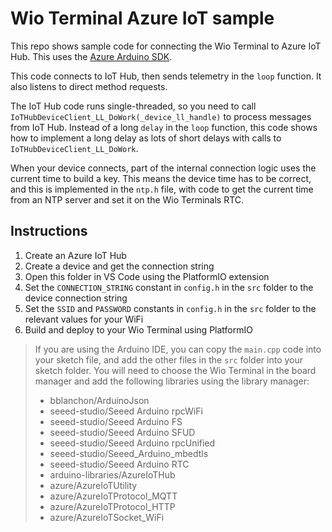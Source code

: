 # Wio Terminal Azure IoT sample

This repo shows sample code for connecting the Wio Terminal to Azure IoT Hub. This uses the [Azure Arduino SDK](https://github.com/Azure/azure-iot-pal-arduino).

This code connects to IoT Hub, then sends telemetry in the `loop` function. It also listens to direct method requests.

The IoT Hub code runs single-threaded, so you need to call `IoTHubDeviceClient_LL_DoWork(_device_ll_handle)` to process messages from IoT Hub. Instead of a long `delay` in the `loop` function, this code shows how to implement a long delay as lots of short delays with calls to `IoTHubDeviceClient_LL_DoWork`.

When your device connects, part of the internal connection logic uses the current time to build a key. This means the device time has to be correct, and this is implemented in the `ntp.h` file, with code to get the current time from an NTP server and set it on the Wio Terminals RTC.

## Instructions

1. Create an Azure IoT Hub
1. Create a device and get the connection string
1. Open this folder in VS Code using the PlatformIO extension
1. Set the `CONNECTION_STRING` constant in `config.h` in the `src` folder to the device connection string
1. Set the `SSID` and `PASSWORD` constants in `config.h` in the `src` folder to the relevant values for your WiFi
1. Build and deploy to your Wio Terminal using PlatformIO

> If you are using the Arduino IDE, you can copy the `main.cpp` code into your sketch file, and add the other files in the `src` folder into your sketch folder. You will need to choose the Wio Terminal in the board manager and add the following libraries using the library manager:
>
> * bblanchon/ArduinoJson
> * seeed-studio/Seeed Arduino rpcWiFi
> * seeed-studio/Seeed Arduino FS
> * seeed-studio/Seeed Arduino SFUD
> * seeed-studio/Seeed Arduino rpcUnified
> * seeed-studio/Seeed_Arduino_mbedtls
> * seeed-studio/Seeed Arduino RTC
> * arduino-libraries/AzureIoTHub
> * azure/AzureIoTUtility
> * azure/AzureIoTProtocol_MQTT
> * azure/AzureIoTProtocol_HTTP
> * azure/AzureIoTSocket_WiFi
